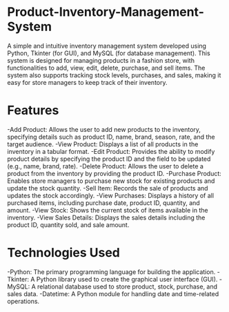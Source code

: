 # Product-Inventory-Management-System

A simple and intuitive inventory management system developed using Python, Tkinter (for GUI), and MySQL (for database management). This system is designed for managing products in a fashion store, with functionalities to add, view, edit, delete, purchase, and sell items. The system also supports tracking stock levels, purchases, and sales, making it easy for store managers to keep track of their inventory.

# Features

-Add Product: Allows the user to add new products to the inventory, specifying details such as product ID, name, brand, season, rate, and the target audience.
-View Product: Displays a list of all products in the inventory in a tabular format.
-Edit Product: Provides the ability to modify product details by specifying the product ID and the field to be updated (e.g., name, brand, rate).
-Delete Product: Allows the user to delete a product from the inventory by providing the product ID.
-Purchase Product: Enables store managers to purchase new stock for existing products and update the stock quantity.
-Sell Item: Records the sale of products and updates the stock accordingly.
-View Purchases: Displays a history of all purchased items, including purchase date, product ID, quantity, and amount.
-View Stock: Shows the current stock of items available in the inventory.
-View Sales Details: Displays the sales details including the product ID, quantity sold, and sale amount.

# Technologies Used

-Python: The primary programming language for building the application.
-Tkinter: A Python library used to create the graphical user interface (GUI).
-MySQL: A relational database used to store product, stock, purchase, and sales data.
-Datetime: A Python module for handling date and time-related operations.




